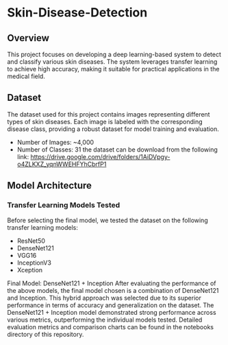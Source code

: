 # Skin-Disease-Detection

## Overview
This project focuses on developing a deep learning-based system to detect and classify various skin diseases. The system leverages transfer learning to achieve high accuracy, making it suitable for practical applications in the medical field.

## Dataset
The dataset used for this project contains images representing different types of skin diseases. Each image is labeled with the corresponding disease class, providing a robust dataset for model training and evaluation.
- Number of Images: ~4,000
- Number of Classes: 31
the dataset can be download from the following link: https://drive.google.com/drive/folders/1AiDVpgy-o4ZLKXZ_yqnWWEHFYhCbrfP1

## Model Architecture
### Transfer Learning Models Tested
Before selecting the final model, we tested the dataset on the following transfer learning models:
- ResNet50
- DenseNet121
- VGG16
- InceptionV3
- Xception

Final Model: DenseNet121 + Inception
After evaluating the performance of the above models, the final model chosen is a combination of DenseNet121 and Inception. This hybrid approach was selected due to its superior performance in terms of accuracy and generalization on the dataset.
The DenseNet121 + Inception model demonstrated strong performance across various metrics, outperforming the individual models tested. Detailed evaluation metrics and comparison charts can be found in the notebooks directory of this repository.

